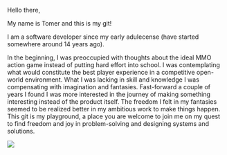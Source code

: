 Hello there,

My name is Tomer and this is my git!

I am a software developer since my early adulecense (have started somewhere around 14 years ago). 

In the beginning, I was preoccupied with thoughts about the ideal MMO action game instead of putting hard effort into school.
I was contemplating what would constitute the best player experience in a competitive open-world environment. What I was lacking in skill and knowledge I was compensating with imagination and fantasies. Fast-forward a couple of years I found I was more interested in the journey of making something interesting instead of the product itself. The freedom I felt in my fantasies seemed to be realized better in my ambitious work to make things happen.
This git is my playground, a place you are welcome to join me on my quest to find freedom and joy in problem-solving and designing systems and solutions.


![](https://komarev.com/ghpvc/?username=TomerKigel)
